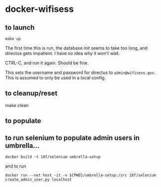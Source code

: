 # docker-wifisess

## to launch

```
make up
```

The first time this is run, the database init seems to take too long, and directus gets impatient. I have no idea why it won't wait.

CTRL-C, and run it again. Should be fine.

This sets the username and password for directus to `admin@wifisess.gov`. This is assumed to only be used in a local config.

## to cleanup/reset

make clean

## to populate

## to run selenium to populate admin users in umbrella...

```
docker build -t 18f/selenium umbrella-setup
```

and to run

```
docker run --net host -it -v ${PWD}/umbrella-setup:/src 18f/selenium create_admin_user.py localhost
```
